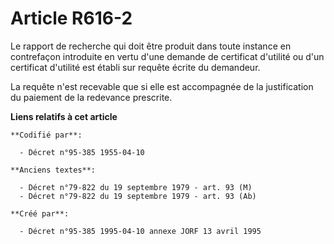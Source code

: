 # Article R616-2

Le rapport de recherche qui doit être produit dans toute instance en contrefaçon introduite en vertu d'une demande de
certificat d'utilité ou d'un certificat d'utilité est établi sur requête écrite du demandeur.

La requête n'est recevable que si elle est accompagnée de la justification du paiement de la redevance prescrite.

**Liens relatifs à cet article**

	**Codifié par**:

	  - Décret n°95-385 1955-04-10

	**Anciens textes**:

	  - Décret n°79-822 du 19 septembre 1979 - art. 93 (M)
	  - Décret n°79-822 du 19 septembre 1979 - art. 93 (Ab)

	**Créé par**:

	  - Décret n°95-385 1995-04-10 annexe JORF 13 avril 1995
